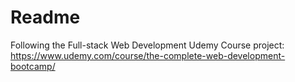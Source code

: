 # Readme
Following the Full-stack Web Development Udemy Course project:
https://www.udemy.com/course/the-complete-web-development-bootcamp/
